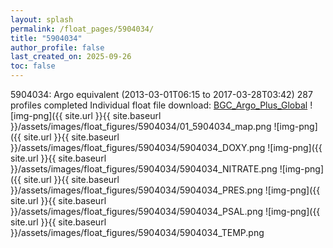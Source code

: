 ```yaml
---
layout: splash
permalink: /float_pages/5904034/
title: "5904034"
author_profile: false
last_created_on: 2025-09-26
toc: false
---
```

 
5904034: Argo equivalent (2013-03-01T06:15 to 2017-03-28T03:42)
287 profiles completed
Individual float file download: [BGC_Argo_Plus_Global](https://ftp.soest.hawaii.edu/bgc_argo_plus/Individual_Floats/outliers_removed/5904034_Sprof_processed.nc)
![img-png]({{ site.url }}{{ site.baseurl }}/assets/images/float_figures/5904034/01_5904034_map.png
![img-png]({{ site.url }}{{ site.baseurl }}/assets/images/float_figures/5904034/5904034_DOXY.png
![img-png]({{ site.url }}{{ site.baseurl }}/assets/images/float_figures/5904034/5904034_NITRATE.png
![img-png]({{ site.url }}{{ site.baseurl }}/assets/images/float_figures/5904034/5904034_PRES.png
![img-png]({{ site.url }}{{ site.baseurl }}/assets/images/float_figures/5904034/5904034_PSAL.png
![img-png]({{ site.url }}{{ site.baseurl }}/assets/images/float_figures/5904034/5904034_TEMP.png
